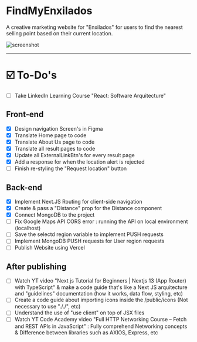 # FindMyEnxilados

A creative marketing website for "Enxilados" for users to find the nearest selling point based on their current location.

![screenshot](https://i.ibb.co/cxw79Kb/68747470733a2f2f692e6962622e636f2f73355a326e736b2f53637265656e73686f742d323032342d30322d30382d61742d.png)

---

# ☑️  To-Do's
- [ ] Take LinkedIn Learning Course "React: Software Arquitecture"

## Front-end
- [x] Design navigation Screen's in Figma
- [x] Translate Home page to code
- [x] Translate About Us page to code
- [x] Translate all result pages to code
- [x] Update all ExternalLinkBtn's for every result page
- [x] Add a response for when the location alert is rejected
- [ ] Finish re-styling the "Request location" button

## Back-end
- [x] Implement Next.JS Routing for client-side navigation
- [x] Create & pass a "Distance" prop for the Distance component
- [x] Connect MongoDB to the project
- [ ] Fix Google Maps API CORS error : running the API on local environment (localhost)
- [ ] Save the selectd region variable to implement PUSH requests
- [ ] Implement MongoDB PUSH requests for User region requests
- [ ] Publish Website using Vercel

## After publishing
- [ ] Watch YT video "Next js Tutorial for Beginners | Nextjs 13 (App Router) with TypeScript" & make a code guide that's like a Next JS arquitecture and "guidelines" documentation (how it works, data flow, styling, etc)
- [ ] Create a code guide about importing icons inside the /public/icons (Not necessary to use "././", etc)
- [ ] Understand the use of "use client" on top of JSX files
- [ ] Watch YT Code Academy video  "Full HTTP Networking Course – Fetch and REST APIs in JavaScript" : Fully comprehend Networking concepts & Difference between libraries such as AXIOS, Express, etc
